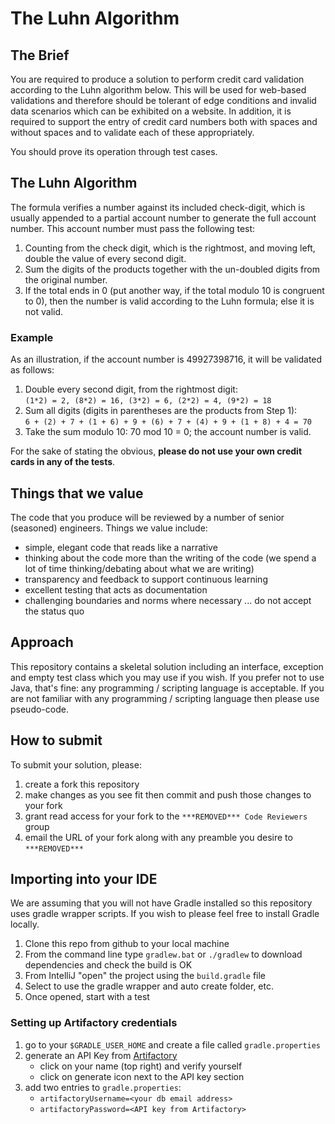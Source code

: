 # The Luhn Algorithm

## The Brief

You are required to produce a solution to perform credit card validation according to the Luhn algorithm below.  This will be used for web-based validations and therefore should be tolerant of edge conditions and invalid data scenarios which can be exhibited on a website.  In addition, it is required to support the entry of credit card numbers both with spaces and without spaces and to validate each of these appropriately.

You should prove its operation through test cases.

## The Luhn Algorithm
The formula verifies a number against its included check-digit, which is usually appended to a partial account number to generate the full account number. This account number must pass the following test:

1. Counting from the check digit, which is the rightmost, and moving left, double the value of every second digit.
2. Sum the digits of the products together with the un-doubled digits from the original number.
3. If the total ends in 0 (put another way, if the total modulo 10 is congruent to 0), then the number is valid
according to the Luhn formula; else it is not valid.

### Example
As an illustration, if the account number is 49927398716, it will be validated as follows:

1. Double every second digit, from the rightmost digit:  
    `(1*2) = 2, (8*2) = 16, (3*2) = 6, (2*2) = 4, (9*2) = 18`
2. Sum all digits (digits in parentheses are the products from Step 1):  
    `6 + (2) + 7 + (1 + 6) + 9 + (6) + 7 + (4) + 9 + (1 + 8) + 4 = 70`
3. Take the sum modulo 10: 70 mod 10 = 0; the account number is valid.

For the sake of stating the obvious, __please do not use your own credit cards in any of the tests__.

## Things that we value
The code that you produce will be reviewed by a number of senior (seasoned) engineers.  Things we value include:
 - simple, elegant code that reads like a narrative
 - thinking about the code more than the writing of the code (we spend a lot of time thinking/debating about what we are writing)
 - transparency and feedback to support continuous learning
 - excellent testing that acts as documentation
 - challenging boundaries and norms where necessary ... do not accept the status quo

## Approach
This repository contains a skeletal solution including an interface, exception and empty test class which you may use if you wish.  If you prefer not to use Java, that's fine: any programming / scripting language is acceptable.  If you are not familiar with any programming / scripting language then please use pseudo-code.

## How to submit
To submit your solution, please:
1. create a fork this repository
1. make changes as you see fit then commit and push those changes to your fork
1. grant read access for your fork to the `***REMOVED*** Code Reviewers` group
1. email the URL of your fork along with any preamble you desire to `***REMOVED***`

## Importing into your IDE
We are assuming that you will not have Gradle installed so this repository uses gradle wrapper scripts.  If you wish to
please feel free to install Gradle locally.

1. Clone this repo from github to your local machine
1. From the command line type `gradlew.bat` or `./gradlew` to download dependencies and check the build is OK
1. From IntelliJ "open" the project using the `build.gradle` file
1. Select to use the gradle wrapper and auto create folder, etc.
1. Once opened, start with a test

### Setting up Artifactory credentials
1. go to your `$GRADLE_USER_HOME` and create a file called `gradle.properties`
1. generate an API Key from [Artifactory](***REMOVED***)
    - click on your name (top right) and verify yourself
    - click on generate icon next to the API key section
1. add two entries to `gradle.properties`:
    - `artifactoryUsername=<your db email address>`
    - `artifactoryPassword=<API key from Artifactory>`
